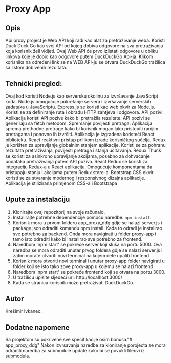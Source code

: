 # Proxy App

## Opis

Api proxy project je Web API koji radi kao alat za pretraživanje weba. Koristi Duck Duck Go kao svoj API od kojeg dobiva odgovore na sva pretraživanja koja korisnik želi vidjeti. Ovaj Web API će prvo izlistati odgovore u obliku linkova koje je dobio kao odgovore putem DuckDuckGo Api-ja. Klikom korisnika na određeni link se na WEB API-ju se otvara DuckDuckGo tražilica sa listom dobivenih rezultata.

## Tehnićki pregled:

Ovaj kod koristi Node.js kao serversku okolinu za izvršavanje JavaScript koda. Node.js omogućuje pokretanje servera i izvršavanje serverskih zadataka u JavaScriptu. 
Express.js se koristi kao web okvir za Node.js. Koristi se za definiranje ruta i obradu HTTP zahtjeva i odgovora.
API pozivi: Aplikacija koristi API pozive kako bi pretražila rezultate. API pozivi se generiraju sa fetch metodom. Spremanje povijesti pretraga: Aplikacija sprema prethodne pretrage kako bi korisnik mogao lako pristupiti ranijim pretragama i ponovno ih izvršiti.
Aplikacija je izgrađena koristeći React biblioteku. React reaktivni pristup prilikom izrade korisničkog sučelja.
Redux je korišten za upravljanje globalnim stanjem aplikacije. Koristi se za pohranu rezultata pretraživanja, povijesti pretraga i stanja učitavanja.
Redux Thunk se koristi za asinkrono upravljanje akcijama, posebno za dohvaćanje podataka pretraživanja putem API poziva.
React Redux se koristi za integraciju Redux-a u React aplikaciju. Omogućuje komponentama da pristupaju stanju i akcijama putem Redux store-a.
Bootstrap CSS okvir koristi se za stvaranje modernog i responsivnog dizajna aplikacije. Aplikacija je stilizirana primjenom CSS-a i Bootstrapa

## Upute za instalaciju

1. Klonirajte ovaj repozitorij na svoje računalo.
2. Instalirajte potrebne dependencije pomoću naredbe: `npm install`.
3. Korisnik mora u prvom folderu app_proxy_ddg gdje se nalazi server.js i package.json odraditi komandu npm install. Kada to odradi je instalirao sve potrebno za backend. Onda mora navigirati u folder proxy-app i tamo isto odraditi kako bi instalirao sve potrebno za frontend.
4. Naredbom 'npm start' se pokreće server koji sluša na portu 5000. Ova naredba se mora odraditi unutar prvog foldera gdje se nalazi server.js i zatim morate otvoriti novi terminal na kojem ćete upaliti frontend
5. Korisnik mora otvoriti novi terminal i unutar proxy-app folder navigirati u folder koji se isto tako zove proxy-app u kojemu se nalazi frontend.
6. Naredbom 'npm start' se pokreće frontend koji se otvara na portu 3000.
7. U tražilicu upisite sljedeći url: http://localhost:3000/
8. Kada se stranica korisnik može pretraživati DuckDuckGo.

## Autor

Krešimir Ivkanec.

## Dodatne napomene

Sa projektom su pokrivene sve specifikacije osim bonusa."# app_proxy_ddg" 
Nakon izvrsavanja naredbe za kloniranje porojecta se mora odraditi naredba za submodule update kako bi se povukli fileovi iz submodula.
